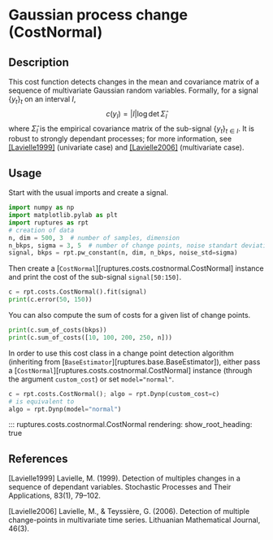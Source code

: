# Gaussian process change (CostNormal)

## Description

This cost function detects changes in the mean and covariance matrix of a sequence of multivariate Gaussian random variables.
Formally, for a signal $\{y_t\}_t$ on an interval $I$,
$$
c(y_{I}) = |I| \log\det\widehat{\Sigma}_I
$$
where $\widehat{\Sigma}_I$ is the empirical covariance matrix of the sub-signal $\{y_t\}_{t\in I}$.
It is robust to strongly dependant processes; for more information, see  [[Lavielle1999]](#Lavielle1999) (univariate case) and [[Lavielle2006]](#Lavielle2006) (multivariate case).


## Usage

Start with the usual imports and create a signal.

```python
import numpy as np
import matplotlib.pylab as plt
import ruptures as rpt
# creation of data
n, dim = 500, 3  # number of samples, dimension
n_bkps, sigma = 3, 5  # number of change points, noise standart deviation
signal, bkps = rpt.pw_constant(n, dim, n_bkps, noise_std=sigma)
```

Then create a [`CostNormal`][ruptures.costs.costnormal.CostNormal] instance and print the cost of the sub-signal `signal[50:150]`.

```python
c = rpt.costs.CostNormal().fit(signal)
print(c.error(50, 150))
```

You can also compute the sum of costs for a given list of change points.

```python
print(c.sum_of_costs(bkps))
print(c.sum_of_costs([10, 100, 200, 250, n]))
```

In order to use this cost class in a change point detection algorithm (inheriting from [`BaseEstimator`][ruptures.base.BaseEstimator]), either pass a [`CostNormal`][ruptures.costs.costnormal.CostNormal] instance (through the argument `custom_cost`) or set `model="normal"`.

```python
c = rpt.costs.CostNormal(); algo = rpt.Dynp(custom_cost=c)
# is equivalent to
algo = rpt.Dynp(model="normal")
```

::: ruptures.costs.costnormal.CostNormal
    rendering:
        show_root_heading: true

## References

<a id="Lavielle1999">[Lavielle1999]</a>
Lavielle, M. (1999). Detection of multiples changes in a sequence of dependant variables. Stochastic Processes and Their Applications, 83(1), 79–102.

<a id="Lavielle2006">[Lavielle2006]</a>
Lavielle, M., & Teyssière, G. (2006). Detection of multiple change-points in multivariate time series. Lithuanian Mathematical Journal, 46(3).